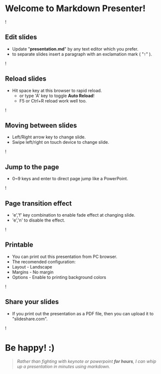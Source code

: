 # Welcome to **Markdown Presenter**!

!

## Edit slides

- Update "**presentation.md**" by any text editor which you prefer.
 - to separate slides insert a paragraph with an exclamation mark ( "`!`" ).

!

## Reload slides

- Hit space key at this browser to rapid reload.
  - or type 'A' key to toggle **Auto Reload**!
  - F5 or Ctrl+R reload work well too.

!

## Moving between slides

- Left/Right arrow key to change slide.
- Swipe left/right on touch device to change slide.

!

## Jump to the page
- 0~9 keys and enter to direct page jump like a PowerPoint.

!

## Page transition effect

- 'e','f' key combination to enable fade effect at changing slide.
- 'e','n' to disable the effect.

!

## Printable

- You can print out this presentation from PC browser.
- The recomended configuration:
 - Layout - Landscape
 - Margins - No margin
 - Options - Enable to printing background colors

!

## Share your slides

- If you print out the presentation as a PDF file, then you can upload it to "slideshare.com".

!

# Be happy! :)

> _Rather than fighting with keynote or powerpoint **for hours**, I can whip up a presentation in minutes using markdown._